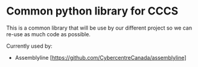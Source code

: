 # Common python library for CCCS

This is a common library that will be use by our different project so we can re-use as much code as possible.

Currently used by:

- Assemblyline [https://github.com/CybercentreCanada/assemblyline]
